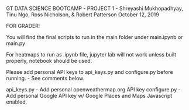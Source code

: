 GT DATA SCIENCE BOOTCAMP - PROJECT 1 - Shreyashi Mukhopadhyay, Tinu Ngo, Ross Nicholson, & Robert Patterson
October 12, 2019

FOR GRADER: 

You will find the final scripts to run in the main folder under main.ipynb or main.py

For heatmaps to run as .ipynb file, jupyter lab will not work unless built properly, notebook should be used. 

Please add personal API keys to api_keys.py and configure.py before running. - See comments below.

api_keys.py - Add personal openweathermap.org API key
configure.py - Add personal Google API key w/ Google Places and Maps Javascript enabled. 
